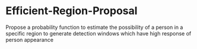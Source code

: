 # Efficient-Region-Proposal
Propose a probability function to estimate the possibility of a person in a specific region to generate detection windows which have high response of person appearance
